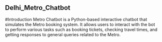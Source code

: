 ## Delhi_Metro_Chatbot
#Introduction
Metro Chatbot is a Python-based interactive chatbot that simulates the  Metro booking system. It allows users to interact with the bot to perform various tasks such as booking tickets, checking travel times, and getting responses to general queries related to the  Metro.
